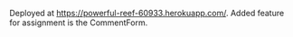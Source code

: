 Deployed at https://powerful-reef-60933.herokuapp.com/.
Added feature for assignment is the CommentForm.